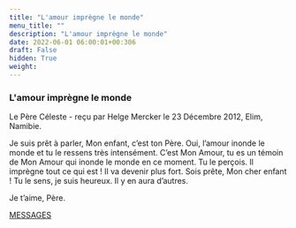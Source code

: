 ```yaml
---
title: "L'amour imprègne le monde"
menu_title: ""
description: "L'amour imprègne le monde"
date: 2022-06-01 06:00:01+00:306
draft: False
hidden: True
weight:
---
```

### L'amour imprègne le monde

Le Père Céleste - reçu par Helge Mercker le 23 Décembre 2012, Elim, Namibie.

Je suis prêt à parler, Mon enfant, c’est ton Père. Oui, l’amour inonde le monde et tu le ressens très intensément. C’est Mon Amour, tu es un témoin de Mon Amour qui inonde le monde en ce moment. Tu le perçois. Il imprègne tout ce qui est ! Il va devenir plus fort. Sois prête, Mon cher enfant ! Tu le sens, je suis heureux. Il y en aura d’autres.

Je t’aime, Père.

[MESSAGES](fr-contemporary-messages/fr-contemporary-messages-by-date-order/fr-contemporary-messages-2012/)
